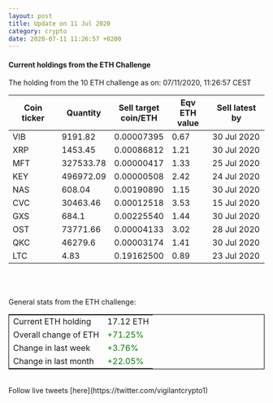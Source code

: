 ```yaml
---
layout: post
title: Update on 11 Jul 2020
category: crypto
date: 2020-07-11 11:26:57 +0200
---
```

<!-- Global site tag (gtag.js) - Google Analytics -->
<script async src="https://www.googletagmanager.com/gtag/js?id=UA-103831149-5"></script>
<script>
  window.dataLayer = window.dataLayer || [];
  function gtag(){dataLayer.push(arguments);}
  gtag('js', new Date());

  gtag('config', 'UA-103831149-5');
</script>


#### Current holdings from the ETH Challenge

The holding from the 10 ETH challenge as on: 07/11/2020, 11:26:57 CEST

|Coin ticker|Quantity|Sell target<br>coin/ETH|Eqv ETH<br>value|Sell latest by|
|-----------|--------|-----------|-----------|--------------|
VIB|9191.82|  0.00007395|0.67|30 Jul 2020|
XRP|1453.45|  0.00086812|1.21|30 Jul 2020|
MFT|327533.78|  0.00000417|1.33|25 Jul 2020|
KEY|496972.09|  0.00000508|2.42|24 Jul 2020|
NAS|608.04|  0.00190890|1.15|30 Jul 2020|
CVC|30463.46|  0.00012518|3.53|15 Jul 2020|
GXS|684.1|  0.00225540|1.44|30 Jul 2020|
OST|73771.66|  0.00004133|3.02|28 Jul 2020|
QKC|46279.6|  0.00003174|1.41|30 Jul 2020|
LTC|4.83|  0.19162500|0.89|23 Jul 2020|

<br>
<br>
<br>
General stats from the ETH challenge:

<table style="border:1px solid black;margin-left:auto;margin-right:auto;">
	<tbody>
	<tr>
		<td>Current ETH holding</td>
		<td>     17.12 ETH</td>
	</tr>
	<tr>
		<td>Overall change of ETH</td>
		<td><font color="green">+71.25%</font></td>
	</tr>
	<tr>
		<td>Change in last week</td>
		<td><font color="green">+3.76%</font></td>
	</tr>
	<tr>
		<td>Change in last month</td>
		<td><font color="green">+22.05%</font></td>
	</tr>
	</tbody>
</table>

<br>
Follow live tweets [here](https://twitter.com/vigilantcrypto1)
<br>
<br>